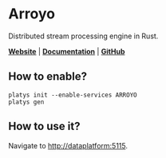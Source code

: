 # Arroyo

Distributed stream processing engine in Rust.

**[Website](https://www.arroyo.dev/)** | **[Documentation](https://doc.arroyo.dev/introduction)** | **[GitHub](https://github.com/ArroyoSystems/arroyo)**

## How to enable?

```
platys init --enable-services ARROYO
platys gen
```

## How to use it?

Navigate to <http://dataplatform:5115>.



